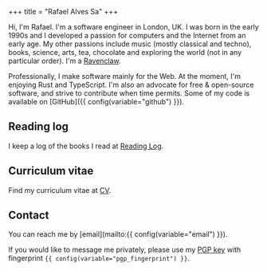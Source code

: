 +++
title = "Rafael Alves Sa"
+++

Hi, I'm Rafael. I'm a software engineer in London, UK. I was born in the early
1990s and I developed a passion for computers and the Internet from an early
age. My other passions include music (mostly classical and techno), books,
science, arts, tea, chocolate and exploring the world (not in any particular
order). I'm a [Ravenclaw](https://www.wizardingworld.com/collections/ravenclaw).

Professionally, I make software mainly for the Web. At the moment, I'm enjoying
Rust and TypeScript. I'm also an advocate for free & open-source software, and
strive to contribute when time permits. Some of my code is available on
[GitHub]({{ config(variable="github") }}).

## Reading log

I keep a log of the books I read at [Reading Log](/reading).

## Curriculum vitae

Find my curriculum vitae at [CV](/cv).

## Contact

You can reach me by [email](mailto:{{ config(variable="email") }}).

If you would like to message me privately, please use my
[PGP key](/rafael_me_uk.asc) with fingerprint
`{{ config(variable="pgp_fingerprint") }}`.
